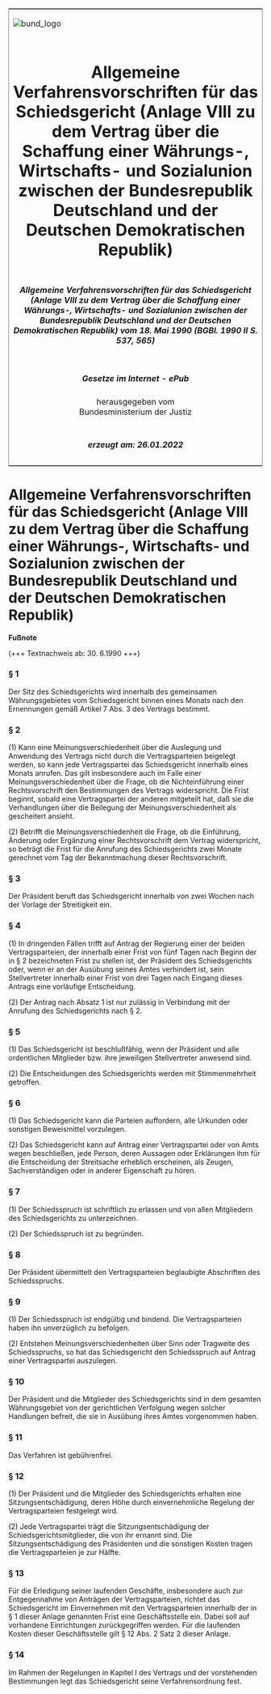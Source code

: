 <span id="DECKBLATT.html"></span>

<table border="0" frame="border" width="100%">

<tr valign="top">

<td align="left">

![bund\_logo](BfJ_2021_Web_de_de.gif)

</td>

<td align="right">

 

</td>

</tr>

<tr align="center" valign="middle">

<td colspan="2">

# Allgemeine Verfahrensvorschriften für das Schiedsgericht (Anlage VIII zu dem Vertrag über die Schaffung einer Währungs-, Wirtschafts- und Sozialunion zwischen der Bundesrepublik Deutschland und der Deutschen Demokratischen Republik)

</td>

</tr>

<tr align="center" valign="middle">

<td colspan="2">

##### Allgemeine Verfahrensvorschriften für das Schiedsgericht (Anlage VIII zu dem Vertrag über die Schaffung einer Währungs-, Wirtschafts- und Sozialunion zwischen der Bundesrepublik Deutschland und der Deutschen Demokratischen Republik) vom 18. Mai 1990 (BGBl. 1990 II S. 537, 565)

</td>

</tr>

<tr align="center" valign="middle">

<td colspan="2">

  
  

##### Gesetze im Internet - ePub  
  
herausgegeben vom  
Bundesministerium der Justiz

</td>

</tr>

<tr align="center" valign="bottom">

<td colspan="2">

  
  

##### erzeugt am: 26.01.2022

</td>

</tr>

</table>

<span id="BJNR205650990.html"></span>

# Allgemeine Verfahrensvorschriften für das Schiedsgericht (Anlage VIII zu dem Vertrag über die Schaffung einer Währungs-, Wirtschafts- und Sozialunion zwischen der Bundesrepublik Deutschland und der Deutschen Demokratischen Republik)

<div>

  
**Fußnote**

<div class="jnhtml">

<div>

<div class="jurAbsatz">

(+++ Textnachweis ab: 30. 6.1990 +++)

</div>

</div>

</div>

</div>

<span id="BJNR205650990BJNE000100301.html"></span>

### § 1  

<div>

<div class="jnhtml">

<div>

<div class="jurAbsatz">

Der Sitz des Schiedsgerichts wird innerhalb des gemeinsamen
Währungsgebietes vom Schiedsgericht binnen eines Monats nach den
Ernennungen gemäß Artikel 7 Abs. 3 des Vertrags bestimmt.

</div>

</div>

</div>

</div>

<span id="BJNR205650990BJNE000200301.html"></span>

### § 2  

<div>

<div class="jnhtml">

<div>

<div class="jurAbsatz">

(1) Kann eine Meinungsverschiedenheit über die Auslegung und Anwendung
des Vertrags nicht durch die Vertragsparteien beigelegt werden, so kann
jede Vertragspartei das Schiedsgericht innerhalb eines Monats anrufen.
Das gilt insbesondere auch im Falle einer Meinungsverschiedenheit über
die Frage, ob die Nichteinführung einer Rechtsvorschrift den
Bestimmungen des Vertrags widerspricht. Die Frist beginnt, sobald eine
Vertragspartei der anderen mitgeteilt hat, daß sie die Verhandlungen
über die Beilegung der Meinungsverschiedenheit als gescheitert ansieht.

</div>

<div class="jurAbsatz">

(2) Betrifft die Meinungsverschiedenheit die Frage, ob die Einführung,
Änderung oder Ergänzung einer Rechtsvorschrift dem Vertrag
widerspricht, so beträgt die Frist für die Anrufung des Schiedsgerichts
zwei Monate gerechnet vom Tag der Bekanntmachung dieser
Rechtsvorschrift.

</div>

</div>

</div>

</div>

<span id="BJNR205650990BJNE000300301.html"></span>

### § 3  

<div>

<div class="jnhtml">

<div>

<div class="jurAbsatz">

Der Präsident beruft das Schiedsgericht innerhalb von zwei Wochen nach
der Vorlage der Streitigkeit ein.

</div>

</div>

</div>

</div>

<span id="BJNR205650990BJNE000400301.html"></span>

### § 4  

<div>

<div class="jnhtml">

<div>

<div class="jurAbsatz">

(1) In dringenden Fällen trifft auf Antrag der Regierung einer der
beiden Vertragsparteien, der innerhalb einer Frist von fünf Tagen nach
Beginn der in § 2 bezeichneten Frist zu stellen ist, der Präsident des
Schiedsgerichts oder, wenn er an der Ausübung seines Amtes verhindert
ist, sein Stellvertreter innerhalb einer Frist von drei Tagen nach
Eingang dieses Antrags eine vorläufige Entscheidung.

</div>

<div class="jurAbsatz">

(2) Der Antrag nach Absatz 1 ist nur zulässig in Verbindung mit der
Anrufung des Schiedsgerichts nach § 2.

</div>

</div>

</div>

</div>

<span id="BJNR205650990BJNE000500301.html"></span>

### § 5  

<div>

<div class="jnhtml">

<div>

<div class="jurAbsatz">

(1) Das Schiedsgericht ist beschlußfähig, wenn der Präsident und alle
ordentlichen Mitglieder bzw. ihre jeweiligen Stellvertreter anwesend
sind.

</div>

<div class="jurAbsatz">

(2) Die Entscheidungen des Schiedsgerichts werden mit Stimmenmehrheit
getroffen.

</div>

</div>

</div>

</div>

<span id="BJNR205650990BJNE000600301.html"></span>

### § 6  

<div>

<div class="jnhtml">

<div>

<div class="jurAbsatz">

(1) Das Schiedsgericht kann die Parteien auffordern, alle Urkunden oder
sonstigen Beweismittel vorzulegen.

</div>

<div class="jurAbsatz">

(2) Das Schiedsgericht kann auf Antrag einer Vertragspartei oder von
Amts wegen beschließen, jede Person, deren Aussagen oder Erklärungen ihm
für die Entscheidung der Streitsache erheblich erscheinen, als Zeugen,
Sachverständigen oder in anderer Eigenschaft zu hören.

</div>

</div>

</div>

</div>

<span id="BJNR205650990BJNE000700301.html"></span>

### § 7  

<div>

<div class="jnhtml">

<div>

<div class="jurAbsatz">

(1) Der Schiedsspruch ist schriftlich zu erlassen und von allen
Mitgliedern des Schiedsgerichts zu unterzeichnen.

</div>

<div class="jurAbsatz">

(2) Der Schiedsspruch ist zu begründen.

</div>

</div>

</div>

</div>

<span id="BJNR205650990BJNE000800301.html"></span>

### § 8  

<div>

<div class="jnhtml">

<div>

<div class="jurAbsatz">

Der Präsident übermittelt den Vertragsparteien beglaubigte Abschriften
des Schiedsspruchs.

</div>

</div>

</div>

</div>

<span id="BJNR205650990BJNE000900301.html"></span>

### § 9  

<div>

<div class="jnhtml">

<div>

<div class="jurAbsatz">

(1) Der Schiedsspruch ist endgültig und bindend. Die Vertragsparteien
haben ihn unverzüglich zu befolgen.

</div>

<div class="jurAbsatz">

(2) Entstehen Meinungsverschiedenheiten über Sinn oder Tragweite des
Schiedsspruchs, so hat das Schiedsgericht den Schiedsspruch auf Antrag
einer Vertragspartei auszulegen.

</div>

</div>

</div>

</div>

<span id="BJNR205650990BJNE001000301.html"></span>

### § 10  

<div>

<div class="jnhtml">

<div>

<div class="jurAbsatz">

Der Präsident und die Mitglieder des Schiedsgerichts sind in dem
gesamten Währungsgebiet von der gerichtlichen Verfolgung wegen solcher
Handlungen befreit, die sie in Ausübung ihres Amtes vorgenommen haben.

</div>

</div>

</div>

</div>

<span id="BJNR205650990BJNE001100301.html"></span>

### § 11  

<div>

<div class="jnhtml">

<div>

<div class="jurAbsatz">

Das Verfahren ist gebührenfrei.

</div>

</div>

</div>

</div>

<span id="BJNR205650990BJNE001200301.html"></span>

### § 12  

<div>

<div class="jnhtml">

<div>

<div class="jurAbsatz">

(1) Der Präsident und die Mitglieder des Schiedsgerichts erhalten eine
Sitzungsentschädigung, deren Höhe durch einvernehmliche Regelung der
Vertragsparteien festgelegt wird.

</div>

<div class="jurAbsatz">

(2) Jede Vertragspartei trägt die Sitzungsentschädigung der
Schiedsgerichtsmitglieder, die von ihr ernannt sind. Die
Sitzungsentschädigung des Präsidenten und die sonstigen Kosten tragen
die Vertragsparteien je zur Hälfte.

</div>

</div>

</div>

</div>

<span id="BJNR205650990BJNE001300301.html"></span>

### § 13  

<div>

<div class="jnhtml">

<div>

<div class="jurAbsatz">

Für die Erledigung seiner laufenden Geschäfte, insbesondere auch zur
Entgegennahme von Anträgen der Vertragsparteien, richtet das
Schiedsgericht im Einvernehmen mit den Vertragsparteien innerhalb der in
§ 1 dieser Anlage genannten Frist eine Geschäftsstelle ein. Dabei soll
auf vorhandene Einrichtungen zurückgegriffen werden. Für die laufenden
Kosten dieser Geschäftsstelle gilt § 12 Abs. 2 Satz 2 dieser Anlage.

</div>

</div>

</div>

</div>

<span id="BJNR205650990BJNE001400301.html"></span>

### § 14  

<div>

<div class="jnhtml">

<div>

<div class="jurAbsatz">

Im Rahmen der Regelungen in Kapitel I des Vertrags und der vorstehenden
Bestimmungen legt das Schiedsgericht seine Verfahrensordnung fest.

</div>

</div>

</div>

</div>
